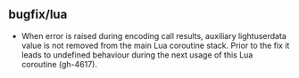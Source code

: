 ## bugfix/lua

* When error is raised during encoding call results, auxiliary lightuserdata
  value is not removed from the main Lua coroutine stack. Prior to the fix it
  leads to undefined behaviour during the next usage of this Lua coroutine
  (gh-4617).
